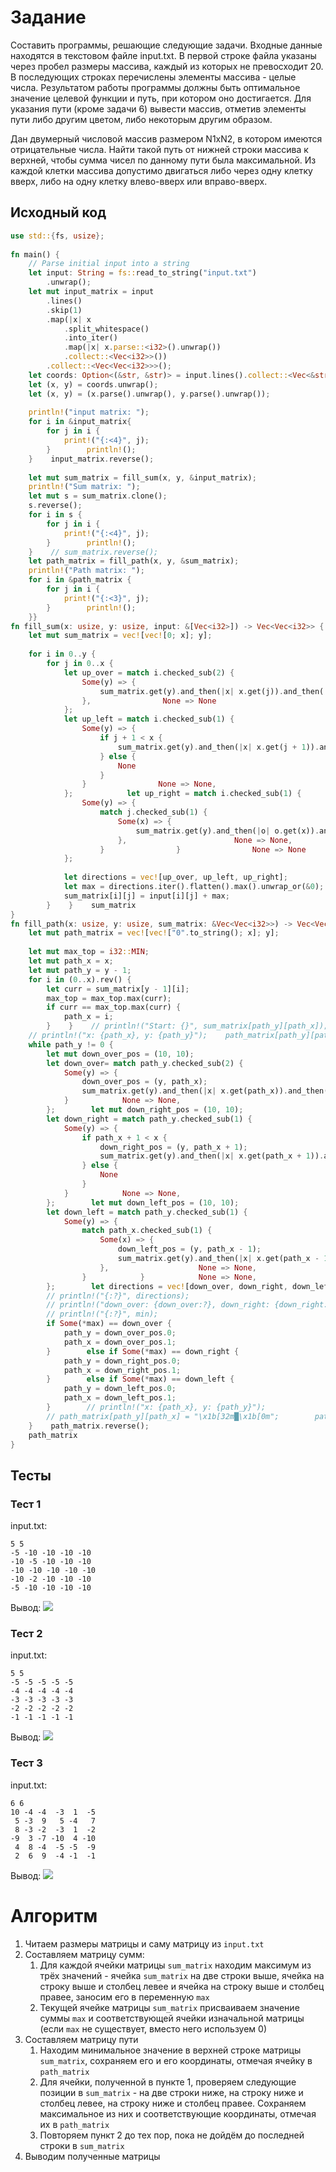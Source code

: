 # Задание
Составить программы, решающие следующие задачи. Входные данные находятся в текстовом файле input.txt. В первой строке файла указаны через пробел размеры массива, каждый из которых не превосходит 20. В последующих строках перечислены элементы массива - целые числа. Результатом работы программы должны быть оптимальное значение целевой функции и путь, при котором оно достигается.
Для указания пути (кроме задачи 6) вывести массив, отметив элементы пути либо другим цветом, либо некоторым другим образом.

Дан двумерный числовой массив размером N1xN2, в котором имеются отрицательные числа. Найти такой путь от нижней строки массива к верхней, чтобы сумма чисел по данному пути была максимальной. Из каждой клетки массива допустимо двигаться либо через одну клетку вверх, либо на одну клетку влево-вверх или вправо-вверх.
## Исходный код
```rust
use std::{fs, usize};  
  
fn main() {  
    // Parse initial input into a string  
    let input: String = fs::read_to_string("input.txt")  
        .unwrap();  
    let mut input_matrix = input  
        .lines()  
        .skip(1)  
        .map(|x| x  
            .split_whitespace()  
            .into_iter()  
            .map(|x| x.parse::<i32>().unwrap())  
            .collect::<Vec<i32>>())  
        .collect::<Vec<Vec<i32>>>();  
    let coords: Option<(&str, &str)> = input.lines().collect::<Vec<&str>>()[0].split_once(' ');  
    let (x, y) = coords.unwrap();  
    let (x, y) = (x.parse().unwrap(), y.parse().unwrap());  
  
    println!("input matrix: ");  
    for i in &input_matrix{  
        for j in i {  
            print!("{:<4}", j);  
        }        println!();  
    }    input_matrix.reverse();  
  
    let mut sum_matrix = fill_sum(x, y, &input_matrix);  
    println!("Sum matrix: ");  
    let mut s = sum_matrix.clone();  
    s.reverse();  
    for i in s {  
        for j in i {  
            print!("{:<4}", j);  
        }        println!();  
    }    // sum_matrix.reverse();  
    let path_matrix = fill_path(x, y, &sum_matrix);  
    println!("Path matrix: ");  
    for i in &path_matrix {  
        for j in i {  
            print!("{:<3}", j);  
        }        println!();  
    }}  
fn fill_sum(x: usize, y: usize, input: &[Vec<i32>]) -> Vec<Vec<i32>> {  
    let mut sum_matrix = vec![vec![0; x]; y];  
  
    for i in 0..y {  
        for j in 0..x {  
            let up_over = match i.checked_sub(2) {  
                Some(y) => {  
                    sum_matrix.get(y).and_then(|x| x.get(j)).and_then(|x| Some(*x))  
                },                None => None  
            };  
            let up_left = match i.checked_sub(1) {  
                Some(y) => {  
                    if j + 1 < x {  
                        sum_matrix.get(y).and_then(|x| x.get(j + 1)).and_then(|x| Some(*x))  
                    } else {  
                        None  
                    }  
                }                None => None,  
            };            let up_right = match i.checked_sub(1) {  
                Some(y) => {  
                    match j.checked_sub(1) {  
                        Some(x) => {  
                            sum_matrix.get(y).and_then(|o| o.get(x)).and_then(|o| Some(*o))  
                        },                        None => None,  
                    }                }                None => None  
            };  
  
            let directions = vec![up_over, up_left, up_right];  
            let max = directions.iter().flatten().max().unwrap_or(&0);  
            sum_matrix[i][j] = input[i][j] + max;  
        }    }    sum_matrix  
}  
fn fill_path(x: usize, y: usize, sum_matrix: &Vec<Vec<i32>>) -> Vec<Vec<String>> {  
    let mut path_matrix = vec![vec!["0".to_string(); x]; y];  
  
    let mut max_top = i32::MIN;  
    let mut path_x = x;  
    let mut path_y = y - 1;  
    for i in (0..x).rev() {  
        let curr = sum_matrix[y - 1][i];  
        max_top = max_top.max(curr);  
        if curr == max_top.max(curr) {  
            path_x = i;  
        }    }    // println!("Start: {}", sum_matrix[path_y][path_x]);  
    // println!("x: {path_x}, y: {path_y}");    path_matrix[path_y][path_x] = max_top.to_string();  
    while path_y != 0 {  
        let mut down_over_pos = (10, 10);  
        let down_over= match path_y.checked_sub(2) {  
            Some(y) => {  
                down_over_pos = (y, path_x);  
                sum_matrix.get(y).and_then(|x| x.get(path_x)).and_then(|x| Some(*x))  
            }            None => None,  
        };        let mut down_right_pos = (10, 10);  
        let down_right = match path_y.checked_sub(1) {  
            Some(y) => {  
                if path_x + 1 < x {  
                    down_right_pos = (y, path_x + 1);  
                    sum_matrix.get(y).and_then(|x| x.get(path_x + 1)).and_then(|x| Some(*x))  
                } else {  
                    None  
                }  
            }            None => None,  
        };        let mut down_left_pos = (10, 10);  
        let down_left = match path_y.checked_sub(1) {  
            Some(y) => {  
                match path_x.checked_sub(1) {  
                    Some(x) => {  
                        down_left_pos = (y, path_x - 1);  
                        sum_matrix.get(y).and_then(|x| x.get(path_x - 1)).and_then(|x| Some(*x))  
                    },                    None => None,  
                }            }            None => None,  
        };        let directions = vec![down_over, down_right, down_left];  
        // println!("{:?}", directions);  
        // println!("down_over: {down_over:?}, down_right: {down_right:?}, down_left: {down_left:?}");        let max = directions.iter().flatten().max().unwrap_or(&0);  
        // println!("{:?}", min);  
        if Some(*max) == down_over {  
            path_y = down_over_pos.0;  
            path_x = down_over_pos.1;  
        }        else if Some(*max) == down_right {  
            path_y = down_right_pos.0;  
            path_x = down_right_pos.1;  
        }        else if Some(*max) == down_left {  
            path_y = down_left_pos.0;  
            path_x = down_left_pos.1;  
        }        // println!("x: {path_x}, y: {path_y}");  
        // path_matrix[path_y][path_x] = "\x1b[32m█\x1b[0m";        path_matrix[path_y][path_x] = sum_matrix[path_y][path_x].to_string();  
    }    path_matrix.reverse();  
    path_matrix  
}
```
## Тесты
### Тест 1
input.txt:
```
5 5  
-5 -10 -10 -10 -10  
-10 -5 -10 -10 -10  
-10 -10 -10 -10 -10  
-10 -2 -10 -10 -10  
-5 -10 -10 -10 -10
```
Вывод:
![](Pasted%20image%2020231216083944.png)
### Тест 2
input.txt:
```
5 5  
-5 -5 -5 -5 -5  
-4 -4 -4 -4 -4  
-3 -3 -3 -3 -3  
-2 -2 -2 -2 -2  
-1 -1 -1 -1 -1
```
Вывод:
![](Pasted%20image%2020231216084206.png)
### Тест 3
input.txt:
```
6 6  
10 -4 -4  -3  1  -5  
 5 -3  9   5 -4   7  
 8 -3 -2  -3  1  -2  
-9  3 -7 -10  4 -10  
 4  8 -4  -5 -5  -9  
 2  6  9  -4 -1  -1
```
Вывод:
![](Pasted%20image%2020231216084504.png)
# Алгоритм
1. Читаем размеры матрицы и саму матрицу из `input.txt`
2. Составляем матрицу сумм:
	1. Для каждой ячейки матрицы `sum_matrix` находим максимум из трёх значений - ячейка `sum_matrix` на две строки выше, ячейка на строку выше и столбец левее и ячейка на строку выше и столбец правее, заносим его в переменную `max`
	2. Текущей ячейке матрицы `sum_matrix` присваиваем значение суммы `max` и соответствующей ячейки изначальной матрицы (если `max` не существует, вместо него используем 0)
3. Составляем матрицу пути
	1. Находим минимальное значение в верхней строке матрицы `sum_matrix`, сохраняем его и его координаты, отмечая ячейку в `path_matrix`
	2. Для ячейки, полученной в пункте 1, проверяем следующие позиции в `sum_matrix` - на две строки ниже, на строку ниже и столбец левее, на строку ниже и столбец правее. Сохраняем максимальное из них и соответствующие координаты, отмечая их в `path_matrix`
	3. Повторяем пункт 2 до тех пор, пока не дойдём до последней строки в `sum_matrix`
4. Выводим полученные матрицы
